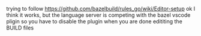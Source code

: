 trying to follow https://github.com/bazelbuild/rules_go/wiki/Editor-setup
ok I think it works, but the language server is competing with the bazel vscode pligin
so you have to disable the plugin when you are done edititing the BUILD files
